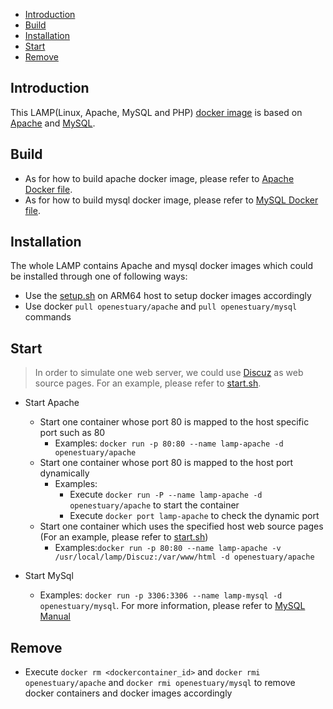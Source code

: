 * [Introduction](#1)
* [Build ](#2)
* [Installation](#3)
* [Start](#4)
* [Remove](#5)

## <a name="1">Introduction</a>

This LAMP(Linux, Apache, MySQL and PHP) [docker image](https://docs.docker.com/) is based on [Apache](https://www.apache.org) and [MySQL](https://github.com/open-estuary/packages/blob/master/docker_apps/mysql/MySql_Manual.md).

## <a name="2">Build</a>
- As for how to build apache docker image, please refer to [Apache Docker file](https://github.com/open-estuary/dockerfiles/tree/master/apache).
- As for how to build mysql docker image, please refer to [MySQL Docker file](https://github.com/open-estuary/dockerfiles/tree/master/mysql).

## <a name="3">Installation</a>
The whole LAMP contains Apache and mysql docker images which could be installed through one of following ways:  
- Use the [setup.sh](https://github.com/open-estuary/packages/blob/master/docker_apps/lamp/setup.sh) on ARM64 host to setup docker images accordingly
- Use docker `pull openestuary/apache` and `pull openestuary/mysql` commands

## <a name="4">Start</a>
> In order to simulate one web server, we could use [Discuz](http://download.comsenz.com/DiscuzX) as web source pages. 
> For an example, please refer to [start.sh](https://github.com/open-estuary/packages/blob/master/docker_apps/lamp/start.sh).
- Start Apache
  - Start one container whose port 80 is mapped to the host specific port such as 80
    - Examples: `docker run -p 80:80 --name lamp-apache -d openestuary/apache`
  - Start one container whose port 80 is mapped to the host port dynamically
    - Examples:
      - Execute `docker run -P --name lamp-apache -d openestuary/apache` to start the container
      - Execute `docker port lamp-apache` to check the dynamic port
  - Start one container which uses the specified host web source pages (For an example, please refer to [start.sh](https://github.com/open-estuary/packages/blob/master/docker_apps/lamp/start.sh))
    - Examples:`docker run -p 80:80 --name lamp-apache -v /usr/local/lamp/Discuz:/var/www/html -d openestuary/apache`
    
- Start MySql
  - Examples: `docker run -p 3306:3306 --name lamp-mysql -d openestuary/mysql`. For more information, please refer to [MySQL Manual](https://github.com/open-estuary/packages/blob/master/docker_apps/mysql/MySql_Manual.md)
                                                        
## <a name="5">Remove</a>
- Execute `docker rm <dockercontainer_id>` and `docker rmi openestuary/apache` and `docker rmi openestuary/mysql` to remove docker containers and docker images accordingly
